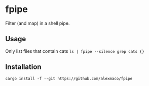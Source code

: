 # fpipe

Filter (and map) in a shell pipe.

## Usage

Only list files that contain cats
`ls | fpipe --silence grep cats {}`

## Installation

`cargo install -f --git https://github.com/alexmaco/fpipe`
